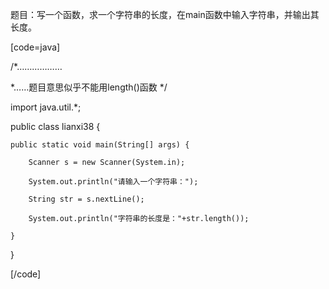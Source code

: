 题目：写一个函数，求一个字符串的长度，在main函数中输入字符串，并输出其长度。 
[code=java]  
/*………………
*……题目意思似乎不能用length()函数     */
import java.util.*;
public class lianxi38 {
	public static void main(String[] args) {
		Scanner s = new Scanner(System.in);
		System.out.println("请输入一个字符串：");
		String str = s.nextLine();
		System.out.println("字符串的长度是："+str.length());
	}
} 
[/code]